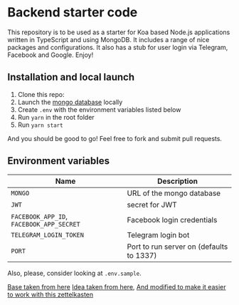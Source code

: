 

# Backend starter code

This repository is to be used as a starter for Koa based Node.js applications written in TypeScript and using MongoDB. It includes a range of nice packages and configurations. It also has a stub for user login via Telegram, Facebook and Google. Enjoy!

## Installation and local launch

1. Clone this repo: 
2. Launch the [mongo database](https://www.mongodb.com/) locally
3. Create `.env` with the environment variables listed below
4. Run `yarn` in the root folder
5. Run `yarn start`

And you should be good to go! Feel free to fork and submit pull requests.

## Environment variables

| Name                                     | Description                              |
| ---------------------------------------- | ---------------------------------------- |
| `MONGO`                                  | URL of the mongo database                |
| `JWT`                                    | secret for JWT                           |
| `FACEBOOK_APP_ID`, `FACEBOOK_APP_SECRET` | Facebook login credentials               |
| `TELEGRAM_LOGIN_TOKEN`                   | Telegram login bot                       |
| `PORT`                                   | Port to run server on (defaults to 1337) |

Also, please, consider looking at `.env.sample`.


[Base taken from here](https://github.com/Borodutch/frontend-starter)
[Idea taken from here](https://obsidian.md/), [And modified to make it easier to work with this zettelkasten](https://www.youtube.com/watch?v=PiS3pRRj994&t=669s)
